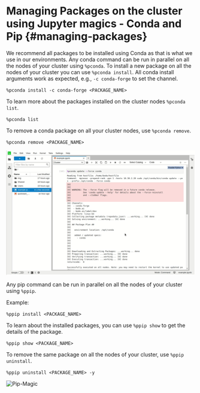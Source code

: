 # Managing Packages on the cluster using Jupyter magics - Conda and Pip {#managing-packages}

We recommend all packages to be installed using Conda as that is what we use in our environments.
Any conda command can be run in parallel on all the nodes of your cluster using `%pconda`.
To install a new package on all the nodes of your cluster you can use `%pconda install`.
All conda install arguments work as expected, e.g., `-c conda-forge` to set the channel.

```shell
%pconda install -c conda-forge <PACKAGE_NAME>
```

To learn more about the packages installed on the cluster nodes `%pconda list`.

```shell
%pconda list
```

To remove a conda package on all your cluster nodes, use `%pconda remove`.

```shell
%pconda remove <PACKAGE_NAME>
```

![Conda-Magic](../../platform2-gifs/conda-magic.gif#center)

Any pip command can be run in parallel on all the nodes of your cluster using `%ppip`.

Example:

```shell
%ppip install <PACKAGE_NAME>
```

To learn about the installed packages, you can use `%ppip show`
to get the details of the package.

```shell
%ppip show <PACKAGE_NAME>
```

To remove the same package on all the nodes of your cluster, use `%ppip uninstall`.

```shell
%ppip uninstall <PACKAGE_NAME> -y
```

![Pip-Magic](../../platform2-gifs/pip-magic.gif#center)
